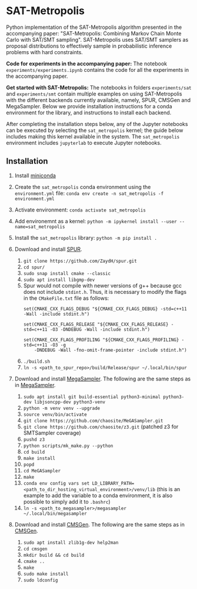 # SAT-Metropolis

Python implementation of the SAT-Metropolis algorithm presented in the accompanying paper: "SAT-Metropolis: Combining Markov Chain Monte Carlo with SAT/SMT sampling". SAT-Metropolis uses SAT/SMT samplers as proposal distributions to effectively sample in probabilistic inference problems with hard constraints.

**Code for experiments in the accompanying paper:** The notebook `experiments/experiments.ipynb` contains the code for all the experiments in the accompanying paper.

**Get started with SAT-Metropolis:** The notebooks in folders `experiments/sat` and `experiments/smt` contain multiple examples on using SAT-Metropolis with the different backends currently available, namely, SPUR, CMSGen and MegaSampler. Below we provide installation instructions for a conda environment for the library, and instructions to install each backend. 

After completing the installation steps below, any of the Jupyter notebooks can be executed by selecting the `sat_metropolis` kernel; the guide below includes making this kernel available in the system. The `sat_metropolis` environment includes `jupyterlab` to execute Jupyter notebooks.

## Installation

1. Install [miniconda](https://docs.conda.io/projects/miniconda/en/latest/)
2. Create the `sat_metropolis` conda environment using the `environment.yml` file: `conda env create -n sat_metropolis -f environment.yml`
3. Activate environment: `conda activate sat_metropolis`
4. Add environemnt as a kernel: `python -m ipykernel install --user --name=sat_metropolis` 
5. Install the `sat_metropolis` library: `python -m pip install .`


6. Download and install [SPUR](https://github.com/ZaydH/spur).
   1. `git clone https://github.com/ZaydH/spur.git`
   2. `cd spur/`
   3. `sudo snap install cmake --classic`
   4. `sudo apt install libgmp-dev `
   5. Spur would not compile with newer versions of g++ because gcc does not include `stdint.h`. Thus, it is necessary to modify the flags in the `CMakeFile.txt` file as follows:
      ```
      set(CMAKE_CXX_FLAGS_DEBUG "${CMAKE_CXX_FLAGS_DEBUG} -std=c++11 -Wall -include stdint.h")

      set(CMAKE_CXX_FLAGS_RELEASE "${CMAKE_CXX_FLAGS_RELEASE} -std=c++11 -O3 -DNDEBUG -Wall -include stdint.h")

      set(CMAKE_CXX_FLAGS_PROFILING "${CMAKE_CXX_FLAGS_PROFILING} -std=c++11 -O3 -g
          -DNDEBUG -Wall -fno-omit-frame-pointer -include stdint.h")
      ```
   6. `./build.sh`
   7. `ln -s <path_to_spur_repo>/build/Release/spur ~/.local/bin/spur`


7. Download and install [MegaSampler](https://github.com/chaosite/MeGASampler). The following are the same steps as in [MegaSampler](https://github.com/chaosite/MeGASampler).
   1. `sudo apt install git build-essential python3-minimal python3-dev libjsoncpp-dev python3-venv`
   2. `python -m venv venv --upgrade`
   4. `source venv/bin/activate`
   5. `git clone https://github.com/chaosite/MeGASampler.git`
   6. `git clone https://github.com/chaosite/z3.git` (patched z3 for SMTSampler coverage)
   7. `pushd z3`
   8. `python scripts/mk_make.py --python`
   9. `cd build`
   10. `make install`
   11. `popd`
   12. `cd MeGASampler`
   13. `make`
   14. `conda env config vars set LD_LIBRARY_PATH=<path_to_dir_hosting_virtual_environment>/venv/lib` (this is an example to add the variable to a conda environment, it is also possible to simply add it to `.bashrc`)
   15. `ln -s <path_to_megasampler>/megasampler ~/.local/bin/megasampler`


8. Download and install [CMSGen](https://github.com/meelgroup/cmsgen). The following are the same steps as in [CMSGen](https://github.com/meelgroup/cmsgen).
    1. `sudo apt install zlib1g-dev help2man`
    2. `cd cmsgen`
    3. `mkdir build && cd build`
    4. `cmake ..`
    5. `make`
    6. `sudo make install`
    7. `sudo ldconfig`
